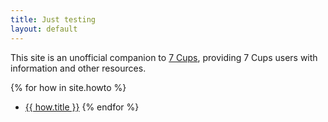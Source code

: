 ```yaml
---
title: Just testing
layout: default
---
```

<style>
  #content {padding-top: 1em;}
</style>
This site is an unofficial companion to [7 Cups](https://www.7cups.com/), providing
7 Cups users with information and other resources.

{% for how in site.howto %}
 - <a href="{{ how.url }}">{{ how.title }}</a>
{% endfor %}
